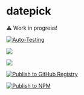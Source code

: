 # datepick

⚠️ Work in progress!

[![Auto-Testing](https://github.com/ThePrincelle/datepick/actions/workflows/auto-testing.yml/badge.svg)](https://github.com/ThePrincelle/datepick/actions/workflows/auto-testing.yml)

[![](https://img.shields.io/npm/v/@theprincelle/datepick?style=flat-square)](https://www.npmjs.com/package/@theprincelle/datepick)

![](https://img.shields.io/bundlephobia/min/@theprincelle/datepick?label=minified%20size&style=flat-square)

[![Publish to GitHub Registry](https://github.com/ThePrincelle/datepick/actions/workflows/publish_to_github_registry.yml/badge.svg)](https://github.com/ThePrincelle/datepick/actions/workflows/publish_to_github_registry.yml)

[![Publish to NPM](https://github.com/ThePrincelle/datepick/actions/workflows/publish_to_npm.yml/badge.svg)](https://github.com/ThePrincelle/datepick/actions/workflows/publish_to_npm.yml)